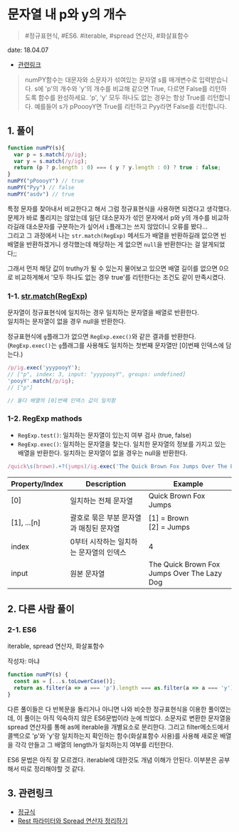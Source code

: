 # 문자열 내 p와 y의 개수

> #정규표현식, #ES6. #iterable, #spread 연산자, #화살표함수

date: 18.04.07

* [관련링크](https://programmers.co.kr/learn/challenge_codes/96)

> numPY함수는 대문자와 소문자가 섞여있는 문자열 s를 매개변수로 입력받습니다.
s에 'p'의 개수와 'y'의 개수를 비교해 같으면 True, 다르면 False를 리턴하도록 함수를 완성하세요. 'p', 'y' 모두 하나도 없는 경우는 항상 True를 리턴합니다.
예를들어 s가 pPoooyY면 True를 리턴하고 Pyy라면 False를 리턴합니다.

## 1. 풀이

```javascript
function numPY(s){
  var p = s.match(/p/ig);
  var y = s.match(/y/ig);
  return (p ? p.length : 0) === ( y ? y.length : 0) ? true : false;
}
numPY("pPoooyY") // true
numPY("Pyy") // false
numPY("asdv") // true
```

특정 문자를 찾아내서 비교한다고 해서 그럼 정규표현식을 사용하면 되겠다고 생각했다.  
문제가 바로 풀리지는 않았는데 일단 대소문자가 섞인 문자에서 p와 y의 개수를 비교하라길래 대소문자를 구분하는가 싶어서 `i`플래그는 쓰지 않았더니 오류를 봤다...  
그리고 그 과정에서 나는 `str.match(RegExp)` 메서드가 배열을 반환하길래 없으면 빈배열을 반환하겠거니 생각했는데 해당하는 게 없으면 `null`을 반환한다는 걸 알게되었다;;  

그래서 먼저 해당 값이 truthy가 될 수 있는지 물어보고 있으면 배열 길이를 없으면 0으로 비교하게해서 '모두 하나도 없는 경우 true'를 리턴한다는 조건도 같이 만족시켰다.

### 1-1. [str.match(RegExp)](https://developer.mozilla.org/en-US/docs/Web/JavaScript/Reference/Global_Objects/String/match)

문자열이 정규표현식에 일치하는 경우 일치하는 문자열을 배열로 반환한다.  
일치하는 문자열이 없을 경우 null을 반환한다.

정규표현식에 `g`플래그가 없으면 `RegExp.exec()`와 같은 결과를 반환한다.  
(`RegExp.exec()`는 `g`플래그를 사용해도 일치하는 첫번째 문자열만 [0]번째 인덱스에 담는다.)

```javascript
/p/ig.exec('yyypooyY');
// ["p", index: 3, input: "yyypooyY", groups: undefined]
'pooyY'.match(/p/ig);
// ["p"]

// 둘다 배열의 [0]번째 인덱스 값이 일치함
```

### 1-2. RegExp mathods

+ `RegExp.test()`: 일치하는 문자열이 있는지 여부 검사 (true, false)
+ `RegExp.exec()`: 일치하는 문자열을 찾는다. 일치한 문자열의 정보를 가지고 있는 배열을 반환한다. 일치하는 문자열이 없을 경우는 null을 반환한다.

```javascript
/quick\s(brown).+?(jumps)/ig.exec('The Quick Brown Fox Jumps Over The Lazy Dog');
```
Property/Index | Description | Example |
------------- | ------------ | ------- |
[0] | 일치하는 전체 문자열 | Quick Brown Fox Jumps |
[1], ...[n] | 괄호로 묶은 부분 문자열과 매칭된 문자열 | [1] = Brown<br>[2] = Jumps |
index | 0부터 시작하는 일치하는 문자열의 인덱스 | 4 |
input | 원본 문자열 | The Quick Brown Fox Jumps Over The Lazy Dog |

## 2. 다른 사람 풀이

### 2-1. ES6

iterable, spread 연산자, 화살표함수

작성자: 마냐

```javascript
function numPY(s) {
  const as = [...s.toLowerCase()];
  return as.filter(a => a === 'p').length === as.filter(a => a === 'y').length;
}
```
다른 풀이들은 다 반복문을 돌리거나 아니면 나와 비슷한 정규표현식을 이용한 풀이였는데, 이 풀이는 아직 익숙하지 않은 ES6문법이라 눈에 띄었다.
소문자로 변환한 문자열을 spread 연산자를 통해 as에 iterable을 개별요소로 분리한다. 그리고 filter메소드에서 콜백으로 'p'와 'y'랑 일치하는지 확인하는 함수(화살표함수 사용)를 사용해 새로운 배열을 각각 만들고 그 배열의 length가 일치하는지 여부를 리턴한다.

ES6 문법은 아직 잘 모르겠다. iterable에 대한것도 개념 이해가 안된다. 이부분은 공부해서 따로 정리해야할 것 같다.

## 3. 관련링크

+ [정규식](http://beomy.tistory.com/21)
+ [Rest 파라미터와 Spread 연산자 정리하기](http://jeong-pro.tistory.com/117)